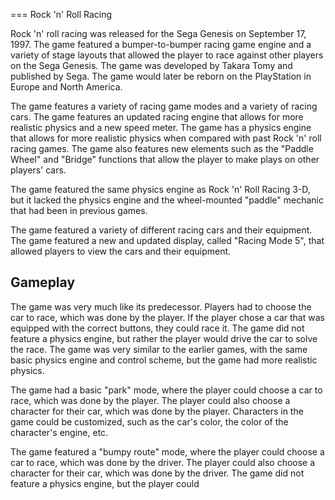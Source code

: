 
===
Rock 'n' Roll Racing

Rock 'n' roll racing was released for the Sega Genesis on September 17, 1997. The game featured a bumper-to-bumper racing game engine and a variety of stage layouts that allowed the player to race against other players on the Sega Genesis. The game was developed by Takara Tomy and published by Sega. The game would later be reborn on the PlayStation in Europe and North America.

The game features a variety of racing game modes and a variety of racing cars. The game features an updated racing engine that allows for more realistic physics and a new speed meter. The game has a physics engine that allows for more realistic physics when compared with past Rock 'n' roll racing games. The game also features new elements such as the "Paddle Wheel" and "Bridge" functions that allow the player to make plays on other players' cars.

The game featured the same physics engine as Rock 'n' Roll Racing 3-D, but it lacked the physics engine and the wheel-mounted "paddle" mechanic that had been in previous games.

The game featured a variety of different racing cars and their equipment. The game featured a new and updated display, called "Racing Mode 5", that allowed players to view the cars and their equipment.

## Gameplay

The game was very much like its predecessor. Players had to choose the car to race, which was done by the player. If the player chose a car that was equipped with the correct buttons, they could race it. The game did not feature a physics engine, but rather the player would drive the car to solve the race. The game was very similar to the earlier games, with the same basic physics engine and control scheme, but the game had more realistic physics.

The game had a basic "park" mode, where the player could choose a car to race, which was done by the player. The player could also choose a character for their car, which was done by the player. Characters in the game could be customized, such as the car's color, the color of the character's engine, etc.

The game featured a "bumpy route" mode, where the player could choose a car to race, which was done by the driver. The player could also choose a character for their car, which was done by the driver. The game did not feature a physics engine, but the player could
